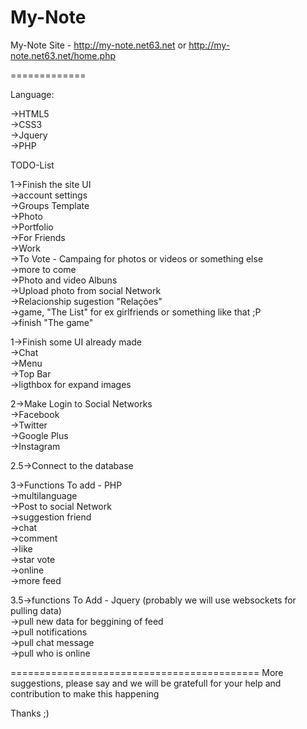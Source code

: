 My-Note 
====

My-Note Site - http://my-note.net63.net or http://my-note.net63.net/home.php

=============

Language:

  ->HTML5<br>
  ->CSS3<br>
  ->Jquery<br>
  ->PHP<br>
  
TODO-List

  1->Finish the site UI<br>
      ->account settings<br>
      ->Groups Template<br>
        ->Photo<br>
        ->Portfolio<br>
        ->For Friends<br>
        ->Work<br>
        ->To Vote - Campaing for photos or videos or something else<br>
        ->more to come<br>
      ->Photo and video Albuns<br>
      ->Upload photo from social Network<br>
      ->Relacionship sugestion "Relações"<br>
      ->game, "The List" for ex girlfriends or something like that ;P<br>
      ->finish "The game"<br>
    
  1->Finish some UI already made<br>
      ->Chat<br>
      ->Menu<br>
      ->Top Bar<br>
      ->ligthbox for expand images<br>
    
  2->Make Login to Social Networks<br>
      ->Facebook<br>
      ->Twitter<br>
      ->Google Plus<br>
      ->Instagram<br>
  
  2.5->Connect to the database<br>
  
  3->Functions To add - PHP<br>
      ->multilanguage<br>
      ->Post to social Network<br>
      ->suggestion friend<br>
      ->chat<br>
      ->comment<br>
      ->like<br>
      ->star vote<br>
      ->online<br>
      ->more feed<br>
      
  3.5->functions To Add - Jquery (probably we will use websockets for pulling data)<br>
      ->pull new data for beggining of feed<br>
      ->pull notifications<br>
      ->pull chat message<br>
      ->pull who is online<br>
      
===========================================
More suggestions, please say and we will be gratefull for your help and contribution to make this happening

Thanks ;)
